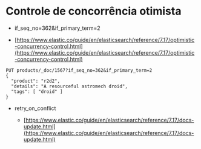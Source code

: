 # Controle de concorrência otimista

  - if_seq_no=362&if_primary_term=2

  - [https://www.elastic.co/guide/en/elasticsearch/reference/7.17/optimistic-concurrency-control.html](https://www.elastic.co/guide/en/elasticsearch/reference/7.17/optimistic-concurrency-control.html)
  
```
PUT products/_doc/1567?if_seq_no=362&if_primary_term=2
{
  "product": "r2d2",
  "details": "A resourceful astromech droid",
  "tags": [ "droid" ]
}
```

  - retry_on_conflict
  
    - [https://www.elastic.co/guide/en/elasticsearch/reference/7.17/docs-update.html](https://www.elastic.co/guide/en/elasticsearch/reference/7.17/docs-update.html)